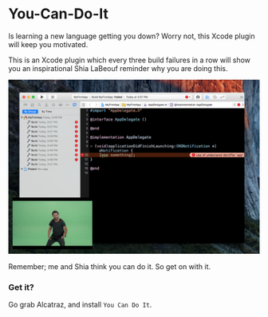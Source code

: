 # You-Can-Do-It
Is learning a new language getting you down? Worry not, this Xcode plugin will keep you motivated.

This is an Xcode plugin which every three build failures in a row will show you an inspirational Shia LaBeouf reminder why you are doing this.

![](web/doit.png)

Remember; me and Shia think you can do it. So get on with it.

### Get it?

Go grab Alcatraz, and install `You Can Do It`.
